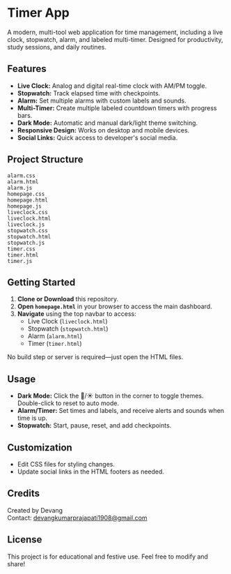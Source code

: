 # Timer App

A modern, multi-tool web application for time management, including a live clock, stopwatch, alarm, and labeled multi-timer. Designed for productivity, study sessions, and daily routines.

## Features

- **Live Clock:** Analog and digital real-time clock with AM/PM toggle.
- **Stopwatch:** Track elapsed time with checkpoints.
- **Alarm:** Set multiple alarms with custom labels and sounds.
- **Multi-Timer:** Create multiple labeled countdown timers with progress bars.
- **Dark Mode:** Automatic and manual dark/light theme switching.
- **Responsive Design:** Works on desktop and mobile devices.
- **Social Links:** Quick access to developer's social media.

## Project Structure

```
alarm.css
alarm.html
alarm.js
homepage.css
homepage.html
homepage.js
liveclock.css
liveclock.html
liveclock.js
stopwatch.css
stopwatch.html
stopwatch.js
timer.css
timer.html
timer.js
```

## Getting Started

1. **Clone or Download** this repository.
2. **Open `homepage.html`** in your browser to access the main dashboard.
3. **Navigate** using the top navbar to access:
   - Live Clock (`liveclock.html`)
   - Stopwatch (`stopwatch.html`)
   - Alarm (`alarm.html`)
   - Timer (`timer.html`)

No build step or server is required—just open the HTML files.

## Usage

- **Dark Mode:** Click the 🌙/☀️ button in the corner to toggle themes. Double-click to reset to auto mode.
- **Alarm/Timer:** Set times and labels, and receive alerts and sounds when time is up.
- **Stopwatch:** Start, pause, reset, and add checkpoints.

## Customization

- Edit CSS files for styling changes.
- Update social links in the HTML footers as needed.

## Credits

Created by Devang  
Contact: devangkumarprajapati1908@gmail.com

## License

This project is for educational and festive use. Feel free to modify and share!
